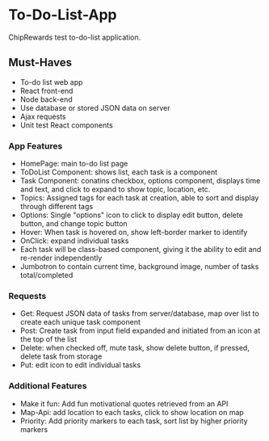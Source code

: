 # To-Do-List-App
ChipRewards test to-do-list application. 

## Must-Haves
- To-do list web app
- React front-end
- Node back-end
- Use database or stored JSON data on server
- Ajax requests
- Unit test React components

### App Features
- HomePage: main to-do list page
- ToDoList Component: shows list, each task is a component
- Task Component: conatins checkbox, options component, displays time and text, and click to expand to show topic, location, etc.
- Topics: Assigned tags for each task at creation, able to sort and display through different tags
- Options: Single "options" icon to click to display edit button, delete button, and change topic button
- Hover: When task is hovered on, show left-border marker to identify
- OnClick: expand individual tasks
- Each task will be class-based component, giving it the ability to edit and re-render independently
- Jumbotron to contain current time, background image, number of tasks total/completed

### Requests
- Get: Request JSON data of tasks from server/database, map over list to create each unique task component
- Post: Create task from input field expanded and initiated from an icon at the top of the list
- Delete: when checked off, mute task, show delete button, if pressed, delete task from storage
- Put: edit icon to edit individual tasks

### Additional Features
- Make it fun: Add fun motivational quotes retrieved from an API
- Map-Api: add location to each tasks, click to show location on map
- Priority: Add priority markers to each task, sort list by higher priority markers


